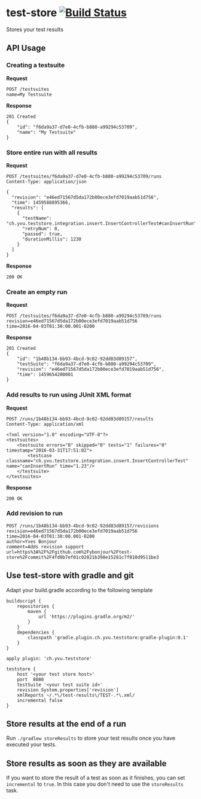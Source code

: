 # test-store [![Build Status](https://travis-ci.org/ybonjour/test-store.svg?branch=master)](https://travis-ci.org/ybonjour/test-store)
Stores your test results

## API Usage
### Creating a testsuite
**Request**
```
POST /testsuites
name=My Testsuite
```
**Response**
```
201 Created
{
    "id": "f6da9a37-d7e0-4cfb-b880-a99294c53709",
    "name": "My Testsuite"
}
```

### Store entire run with all results
**Request**
```
POST /testsuites/f6da9a37-d7e0-4cfb-b880-a99294c53709/runs
Content-Type: application/json

{
  "revision": "e46ed71567d5da172b00ece3efd7019aab51d756",
  "time": 1459588895366,
  "results": [
    {
      "testName": "ch.yvu.teststore.integration.insert.InsertControllerTest#canInsertRun",
      "retryNum": 0,
      "passed": true,
      "durationMillis": 1230
    }
  ]
}
```
**Response**
```
200 OK
```

### Create an empty run
**Request**
```
POST /testsuites/f6da9a37-d7e0-4cfb-b880-a99294c53709/runs
revision=e46ed71567d5da172b00ece3efd7019aab51d756
time=2016-04-03T01:30:00.001-0200
```
**Response**
```
201 Created
{
    "id": "1b48b134-bb93-4bcd-9c02-92dd83d89157",
    "testSuite": "f6da9a37-d7e0-4cfb-b880-a99294c53709",
    "revision": "e46ed71567d5da172b00ece3efd7019aab51d756",
    "time": 1459654200001
}
```

### Add results to run using JUnit XML format
**Request**
```
POST /runs/1b48b134-bb93-4bcd-9c02-92dd83d89157/results
Content-Type: application/xml

<?xml version="1.0" encoding="UTF-8"?>
<testsuites>
    <testsuite errors="0" skipped="0" tests="1" failures="0" timestamp="2016-03-31T17:51:02">
        <testcase classname="ch.yvu.teststore.integration.insert.InsertControllerTest" name="canInsertRun" time="1.23"/>
    </testsuite>
</testsuites>
```
**Response**
```
200 OK
```

### Add revision to run
```
POST /runs/1b48b134-bb93-4bcd-9c02-92dd83d89157/revisions
revision=e46ed71567d5da172b00ece3efd7019aab51d756
time=2016-04-03T01:30:00.001-0200
author=Yves Bonjour
comment=Adds revision support
url=https%3A%2F%2Fgithub.com%2Fybonjour%2Ftest-store%2Fcommit%2F4fd0b7ef01c02821b398e15281c7f810d9511be3
```

## Use test-store with gradle and git
Adapt your build.gradle according to the following template

```
buildscript {
    repositories {
        maven {
            url 'https://plugins.gradle.org/m2/'
        }
    }
    dependencies {
        classpath 'gradle.plugin.ch.yvu.teststore:gradle-plugin:0.1'
    }
}

apply plugin: 'ch.yvu.teststore'

teststore {
    host '<your test store host>'
    port  8080
    testSuite '<your test suite id>'
    revision System.properties['revision']
    xmlReports ~/.*\/test-results\/TEST-.*\.xml/
    incremental false
}
```

## Store results at the end of a run
Run `./gradlew storeResults` to store your test results once you have executed your tests.

## Store results as soon as they are available
If you want to store the result of a test as soon as it finishes, you can set `incremental` to `true`. In this case you don't need to use the `storeResults` task.

